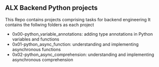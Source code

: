 ## ALX Backend Python projects
This Repo contains projects comprising tasks for backend engineering
It contains the follwing folders as each project

- 0x00-python_variable_annotations: adding type annotations in Python variables and functions
- 0x01-python_async_function: understanding and implementing asynchronous functions
- 0x02-python_async_comprehension: understanding and implementing asynchronous comprehension